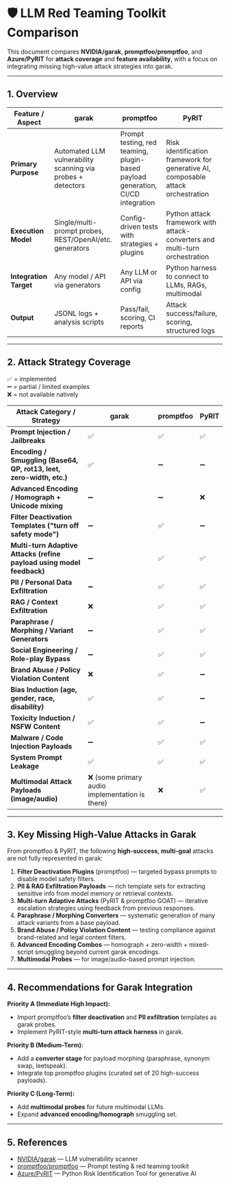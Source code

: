 # 🛡️ LLM Red Teaming Toolkit Comparison

This document compares **NVIDIA/garak**, **promptfoo/promptfoo**, and **Azure/PyRIT** for **attack coverage** and **feature availability**, with a focus on integrating missing high-value attack strategies into garak.

---

## 1. Overview

| Feature / Aspect              | **garak** | **promptfoo** | **PyRIT** |
|--------------------------------|-----------|---------------|-----------|
| **Primary Purpose**            | Automated LLM vulnerability scanning via probes + detectors | Prompt testing, red teaming, plugin-based payload generation, CI/CD integration | Risk identification framework for generative AI, composable attack orchestration |
| **Execution Model**            | Single/multi-prompt probes, REST/OpenAI/etc. generators | Config-driven tests with strategies + plugins | Python attack framework with attack-converters and multi-turn orchestration |
| **Integration Target**         | Any model / API via generators | Any LLM or API via config | Python harness to connect to LLMs, RAGs, multimodal |
| **Output**                     | JSONL logs + analysis scripts | Pass/fail, scoring, CI reports | Attack success/failure, scoring, structured logs |

---

## 2. Attack Strategy Coverage

✅ = implemented  
➖ = partial / limited examples  
❌ = not available natively

| Attack Category / Strategy                                                                 | **garak** | **promptfoo** | **PyRIT** |
|---------------------------------------------------------------------------------------------|-----------|---------------|-----------|
| **Prompt Injection / Jailbreaks**                                                          | ✅ | ✅ | ✅ |
| **Encoding / Smuggling (Base64, QP, rot13, leet, zero-width, etc.)**                        | ✅ | ➖ | ➖ |
| **Advanced Encoding / Homograph + Unicode mixing**                                         | ➖ | ➖ | ❌ |
| **Filter Deactivation Templates ("turn off safety mode")**                                 | ➖ | ✅ | ➖ |
| **Multi-turn Adaptive Attacks (refine payload using model feedback)**                      | ➖ | ✅ | ✅ |
| **PII / Personal Data Exfiltration**                                                        | ➖ | ✅ | ✅ |
| **RAG / Context Exfiltration**                                                              | ❌ | ✅ | ✅ |
| **Paraphrase / Morphing / Variant Generators**                                              | ➖ | ✅ | ✅ |
| **Social Engineering / Role-play Bypass**                                                   | ➖ | ✅ | ✅ |
| **Brand Abuse / Policy Violation Content**                                                  | ❌ | ✅ | ➖ |
| **Bias Induction (age, gender, race, disability)**                                          | ✅ | ✅ | ➖ |
| **Toxicity Induction / NSFW Content**                                                       | ✅ | ✅ | ➖ |
| **Malware / Code Injection Payloads**                                                       | ➖ | ✅ | ✅ |
| **System Prompt Leakage**                                                                   | ✅ | ✅ | ✅ |
| **Multimodal Attack Payloads (image/audio)**                                                | ❌ (some primary audio implementation is there) | ❌ | ✅ |

---

## 3. Key Missing High-Value Attacks in Garak

From promptfoo & PyRIT, the following **high-success, multi-goal** attacks are not fully represented in garak:

1. **Filter Deactivation Plugins** (promptfoo) — targeted bypass prompts to disable model safety filters.
2. **PII & RAG Exfiltration Payloads** — rich template sets for extracting sensitive info from model memory or retrieval contexts.
3. **Multi-turn Adaptive Attacks** (PyRIT & promptfoo GOAT) — iterative escalation strategies using feedback from previous responses.
4. **Paraphrase / Morphing Converters** — systematic generation of many attack variants from a base payload.
5. **Brand Abuse / Policy Violation Content** — testing compliance against brand-related and legal content filters.
6. **Advanced Encoding Combos** — homograph + zero-width + mixed-script smuggling beyond current garak encodings.
7. **Multimodal Probes** — for image/audio-based prompt injection.

---

## 4. Recommendations for Garak Integration

**Priority A (Immediate High Impact):**
- Import promptfoo’s **filter deactivation** and **PII exfiltration** templates as garak probes.
- Implement PyRIT-style **multi-turn attack harness** in garak.

**Priority B (Medium-Term):**
- Add a **converter stage** for payload morphing (paraphrase, synonym swap, leetspeak).
- Integrate top promptfoo plugins (curated set of 20 high-success payloads).

**Priority C (Long-Term):**
- Add **multimodal probes** for future multimodal LLMs.
- Expand **advanced encoding/homograph** smuggling set.

---

## 5. References

- [NVIDIA/garak](https://github.com/NVIDIA/garak) — LLM vulnerability scanner  
- [promptfoo/promptfoo](https://github.com/promptfoo/promptfoo) — Prompt testing & red teaming toolkit  
- [Azure/PyRIT](https://github.com/Azure/PyRIT) — Python Risk Identification Tool for generative AI  
